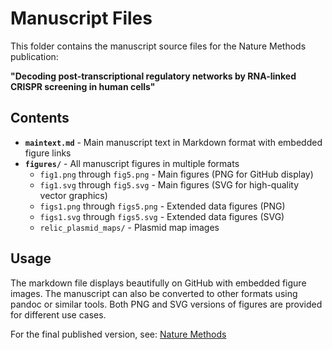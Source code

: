 # Manuscript Files

This folder contains the manuscript source files for the Nature Methods publication:

**"Decoding post-transcriptional regulatory networks by RNA-linked CRISPR screening in human cells"**

## Contents

- **`maintext.md`** - Main manuscript text in Markdown format with embedded figure links
- **`figures/`** - All manuscript figures in multiple formats
  - `fig1.png` through `fig5.png` - Main figures (PNG for GitHub display)
  - `fig1.svg` through `fig5.svg` - Main figures (SVG for high-quality vector graphics)
  - `figs1.png` through `figs5.png` - Extended data figures (PNG)
  - `figs1.svg` through `figs5.svg` - Extended data figures (SVG)
  - `relic_plasmid_maps/` - Plasmid map images

## Usage

The markdown file displays beautifully on GitHub with embedded figure images. The manuscript can also be converted to other formats using pandoc or similar tools. Both PNG and SVG versions of figures are provided for different use cases.

For the final published version, see: [Nature Methods](https://www.nature.com/articles/s41592-025-02702-6)